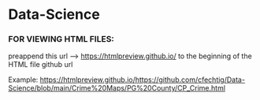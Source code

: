 # Data-Science

### FOR VIEWING HTML FILES:
preappend this url --> https://htmlpreview.github.io/
to the beginning of the HTML file github url

Example:
https://htmlpreview.github.io/https://github.com/cfechtig/Data-Science/blob/main/Crime%20Maps/PG%20County/CP_Crime.html
